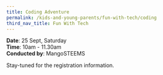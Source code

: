 ```yaml
---
title: Coding Adventure
permalink: /kids-and-young-parents/fun-with-tech/coding
third_nav_title: Fun With Tech
---
```


**Date**: 25 Sept, Saturday  
**Time**: 10am - 11.30am  
**Conducted by**: MangoSTEEMS

Stay-tuned for the registration information.